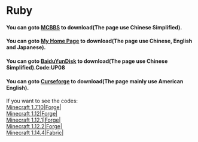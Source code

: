 # Ruby
#### You can goto [MCBBS][mcbbslink] to download(The page use Chinese Simplified).
#### You can goto [My Home Page][homeruby] to download(The page use Chinese, English and Japanese).
#### You can goto [BaiduYunDisk][bdyp] to download(The page use Chinese Simplified).Code:UP08
#### You can goto [Curseforge][curseforge] to download(The page mainly use American English).
If you want to see the codes:  
[Minecraft 1.7.10|Forge|][1.7.10]  
[Minecraft 1.12|Forge|][1.12]  
[Minecraft 1.12.1|Forge|][1.12.1]  
[Minecraft 1.12.2|Forge|][1.12.2]  
[Minecraft 1.14.4|Fabric|][1.14.4]  

[mcbbslink]: https://www.mcbbs.net/thread-949124-1-1.html
[homeruby]: https://matthewlu070111.github.io/ruby/
[bdyp]: https://pan.baidu.com/s/1eEMLUL1i4H3A6KhvuqaR_A
[curseforge]: https://www.curseforge.com/minecraft/mc-mods/rubybyimxiaoanag
[1.7.10]: https://github.com/matthewlu070111/ruby/tree/1.7.10
[1.12]: https://github.com/matthewlu070111/ruby/tree/1.12
[1.12.1]: https://github.com/matthewlu070111/ruby/tree/1.12.1
[1.12.2]: https://github.com/matthewlu070111/ruby/tree/1.12.2
[1.14.4]: https://github.com/matthewlu070111/ruby/tree/1.14.4
